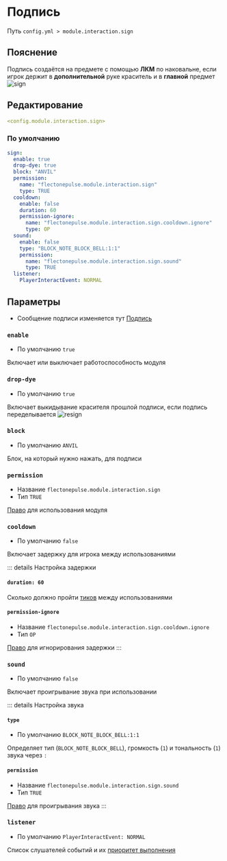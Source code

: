# Подпись
Путь `config.yml > module.interaction.sign`

## Пояснение
Подпись создаётся на предмете с помощью **ЛКМ** по наковальне, если игрок держит в **дополнительной** руке краситель и в **главной** предмет
![sign](/sign.gif)

## Редактирование
```yaml
<config.module.interaction.sign>
```

### По умолчанию
```yaml
sign:
  enable: true
  drop-dye: true
  block: "ANVIL"
  permission:
    name: "flectonepulse.module.interaction.sign"
    type: TRUE
  cooldown:
    enable: false
    duration: 60
    permission-ignore:
      name: "flectonepulse.module.interaction.sign.cooldown.ignore"
      type: OP
  sound:
    enable: false
    type: "BLOCK_NOTE_BLOCK_BELL:1:1"
    permission:
      name: "flectonepulse.module.interaction.sign.sound"
      type: TRUE
  listener:
    PlayerInteractEvent: NORMAL
```

## Параметры

- Сообщение подписи изменяется тут [Подпись](/ru/messages/ru_ru/module/interaction/sign/)

### `enable`
- По умолчанию `true`

Включает или выключает работоспособность модуля

### `drop-dye`
- По умолчанию `true`

Включает выкидывание красителя прошлой подписи, если подпись переделывается
![resign](/resign.gif)

### `block`
- По умолчанию `ANVIL`

Блок, на который нужно нажать, для подписи

### `permission`
- Название `flectonepulse.module.interaction.sign`
- Тип `TRUE`

[Право](/ru/config/module/#пояснение) для использования модуля


### `cooldown`
- По умолчанию `false`

Включает задержку для игрока между использованиями

::: details Настройка задержки
#### `duration: 60`

Сколько должно пройти [тиков](https://ru.minecraft.wiki/w/%D0%A2%D0%B0%D0%BA%D1%82) между использованиями

#### `permission-ignore`
- Название `flectonepulse.module.interaction.sign.cooldown.ignore`
- Тип `OP`

[Право](/ru/config/module/#пояснение) для игнорирования задержки
:::

### `sound`
- По умолчанию `false`

Включает проигрывание звука при использовании

::: details Настройка звука
#### `type`
- По умолчанию `BLOCK_NOTE_BLOCK_BELL:1:1`

Определяет тип (`BLOCK_NOTE_BLOCK_BELL`), громкость (`1`) и тональность (`1`) звука через `:`

#### `permission`
- Название `flectonepulse.module.interaction.sign.sound`
- Тип `TRUE`

[Право](/ru/config/module/#пояснение) для проигрывания звука
:::

### `listener`
- По умолчанию `PlayerInteractEvent: NORMAL`

Список слушателей событий и их [приоритет выполнения](#приоритет-выполнения)

<!--@include: @/ru/parts/listener.md-->
